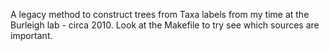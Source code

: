 A legacy method to construct trees from Taxa labels from my
time at the Burleigh lab - circa 2010. Look at the Makefile
to try see which sources are important.
